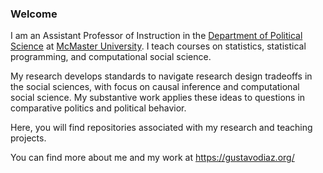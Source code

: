 ### Welcome


I am an Assistant Professor of Instruction in the [Department of Political Science](https://polisci.northwestern.edu) at [McMaster University](https://www.northwestern.edu). I teach courses on statistics, statistical programming, and computational social science.

My research develops standards to navigate research design tradeoffs in the social sciences, with focus on causal inference and computational social science. My substantive work applies these ideas to questions in comparative politics and political behavior.

Here, you will find repositories associated with my research and teaching projects.

You can find more about me and my work at https://gustavodiaz.org/

<!--
**gustavo-diaz/gustavo-diaz** is a ✨ _special_ ✨ repository because its `README.md` (this file) appears on your GitHub profile.

Here are some ideas to get you started:

- 🔭 I’m currently working on ...
- 🌱 I’m currently learning ...
- 👯 I’m looking to collaborate on ...
- 🤔 I’m looking for help with ...
- 💬 Ask me about ...
- 📫 How to reach me: ...
- 😄 Pronouns: ...
- ⚡ Fun fact: ...
-->
